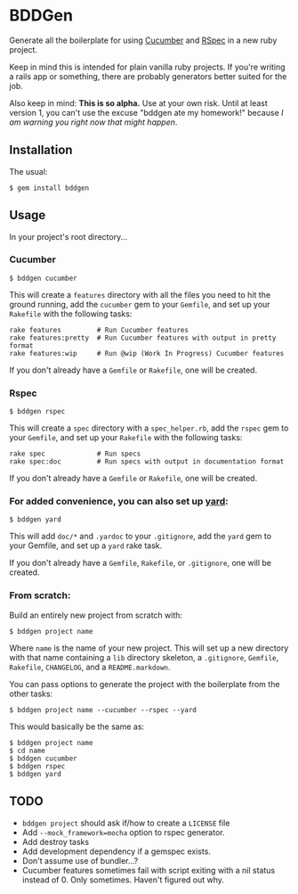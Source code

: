 # BDDGen

Generate all the boilerplate for using [Cucumber](http://cukes.info) and
[RSpec](https://github.com/rspec/rspec) in a new ruby project.

Keep in mind this is intended for plain vanilla ruby projects. If you're
writing a rails app or something, there are probably generators better
suited for the job.

Also keep in mind: **This is so alpha.** Use at your own risk. Until at
least version 1, you can't use the excuse "bddgen ate my homework!" because
*I am warning you right now that might happen*.

## Installation

The usual:

    $ gem install bddgen
    
## Usage

In your project's root directory...

### Cucumber

    $ bddgen cucumber

This will create a `features` directory with all the files you need to hit the
ground running, add the `cucumber` gem to your `Gemfile`, and set up your
`Rakefile` with the following tasks:

    rake features         # Run Cucumber features
    rake features:pretty  # Run Cucumber features with output in pretty format
    rake features:wip     # Run @wip (Work In Progress) Cucumber features

If you don't already have a `Gemfile` or `Rakefile`, one will be created.

### Rspec

    $ bddgen rspec
    
This will create a `spec` directory with a `spec_helper.rb`, add the `rspec`
gem to your `Gemfile`, and set up your `Rakefile` with the following tasks:

    rake spec             # Run specs
    rake spec:doc         # Run specs with output in documentation format

If you don't already have a `Gemfile` or `Rakefile`, one will be created.

### For added convenience, you can also set up [yard](http://yardoc.org/):

    $ bddgen yard

This will add `doc/*` and `.yardoc` to your `.gitignore`, add the `yard` gem
to your Gemfile, and set up a `yard` rake task.

If you don't already have a `Gemfile`, `Rakefile`, or `.gitignore`, one will
be created.

### From scratch:

Build an entirely new project from scratch with:

    $ bddgen project name
    
Where `name` is the name of your new project. This will set up a new
directory with that name containing a `lib` directory skeleton, a
`.gitignore`, `Gemfile`, `Rakefile`, `CHANGELOG`,
and a `README.markdown`.

You can pass options to generate the project with the boilerplate from the
other tasks:

    $ bddgen project name --cucumber --rspec --yard
    
This would basically be the same as:

    $ bddgen project name
    $ cd name
    $ bddgen cucumber
    $ bddgen rspec
    $ bddgen yard

## TODO

* `bddgen project` should ask if/how to create a `LICENSE` file
* Add `--mock_framework=mocha` option to rspec generator.
* Add destroy tasks
* Add development dependency if a gemspec exists.
* Don't assume use of bundler...?
* Cucumber features sometimes fail with script exiting with a nil status instead of 0. Only sometimes. Haven't figured out why.